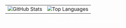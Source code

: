 <table>
  <tr style="border: none">
    <td valign="top" style="border: none">
      <img src="https://github-readme-stats.vercel.app/api?username=8bitDevStudios&show_icons=true&theme=github_dark&hide_border=true" alt="GitHub Stats" />
    </td>
    <td valign="top" style="border: none; text-align: center;">
      <img src="https://github-readme-stats.vercel.app/api/top-langs/?username=8bitDevStudios&langs_count=6&layout=default&theme=github_dark&hide_border=true" alt="Top Languages" />
    </td>
  </tr>
</table>

<p align="center" style="color: #fff; font-style: italic; margin-top: 8px;">
  Code, caffeine, and bbno$ on repeat.
</p>
